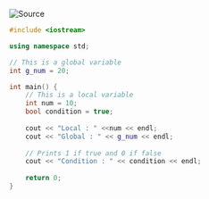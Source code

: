 ![Source](https://www.youtube.com/watch?v=jigb6W35zHc&list=PLu0W_9lII9agpFUAlPFe_VNSlXW5uE0YL&index=3&pp=iAQB)

```cpp
#include <iostream>

using namespace std;

// This is a global variable
int g_num = 20;

int main() {
	// This is a local variable
	int num = 10;
	bool condition = true;
	
	cout << "Local : " <<num << endl;
	cout << "Global : " << g_num << endl;
	
	// Prints 1 if true and 0 if false
	cout << "Condition : " << condition << endl;
	
	return 0;
}
```
